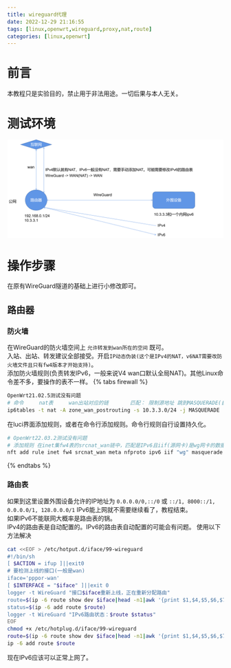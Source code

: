 ```yaml
---
title: wireguard代理
date: 2022-12-29 21:16:55
tags: [linux,openwrt,wireguard,proxy,nat,route]
categories: [linux,openwrt]
---
```

# 前言
本教程只是实验目的，禁止用于非法用途。一切后果与本人无关。

# 测试环境
![WireGuard代理](/images/WireGuard代理.png)

# 操作步骤
在原有WireGuard隧道的基础上进行小修改即可。 
## 路由器
### 防火墙
在WireGuard的防火墙空间上 `允许转发到wan所在的空间` 既可。  
入站、出站、转发建议全部接受。开启`IP动态伪装(这个是IPv4的NAT，v6NAT需要改防火墙文件且只有fw4版本才开始支持)`。  
添加防火墙规则(负责转发IPv6，一般来说V4 wan口默认全局NAT)。其他Linux命令差不多，要操作的表不一样。
{% tabs firewall %}
<!-- tab iptables(22.03之前) -->
```bash
OpenWrt21.02.5测试没有问题
# 命令     nat表     wan出站对应的链       匹配： 限制源地址 跳到MASQUERADE(自动重写地址为出站端口)
ip6tables -t nat -A zone_wan_postrouting -s 10.3.3.0/24 -j MASQUERADE
```
<!-- endtab -->
<!-- tab nftables(22.03之后) -->
在luci界面添加规则，或者在命令行添加规则。命令行规则自行设置持久化。
```bash
# OpenWrt22.03.2测试没有问题
# 添加规则 在inet集fw4表的srcnat_wan链中，匹配是IPv6且iif(源网卡)是wg网卡的数据做masquerade(自动重写地址为出站端口)
nft add rule inet fw4 srcnat_wan meta nfproto ipv6 iif "wg" masquerade
```
<!-- endtab -->
{% endtabs %}
### 路由表
如果到这里设置外围设备允许的IP地址为 `0.0.0.0/0,::/0` 或 `::/1, 8000::/1, 0.0.0.0/1, 128.0.0.0/1` IPv6能上网就不需要继续看了，教程结束。  
如果IPv6不能联网大概率是路由表的锅。  
IPv4的路由表是自动配置的。IPv6的路由表自动配置的可能会有问题。
使用以下方法解决
```bash
cat <<EOF > /etc/hotput.d/iface/99-wireguard
#!/bin/sh
[ $ACTION = ifup ]||exit0
# 要检测上线的接口(一般是wan)
iface='pppor-wan'
[ $INTERFACE = "$iface" ]||exit 0
logger -t WireGuard "接口$iface重新上线，正在重新分配路由"
route=$(ip -6 route show dev $iface|head -n1|awk '{print $1,$4,$5,$6,$7}')
status=$(ip -6 add route $route)
logger -t WireGuard "IPv6路由状态：$route $status"
EOF
chmod +x /etc/hotplug.d/iface/99-wireguard
route=$(ip -6 route show dev $iface|head -n1|awk '{print $1,$4,$5,$6,$7}')
ip -6 add route $route
```
现在IPv6应该可以正常上网了。